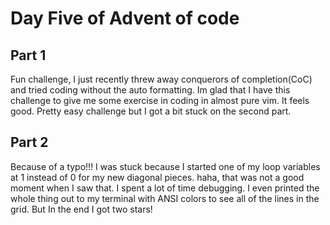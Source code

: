 # Day Five of Advent of code

## Part 1

Fun challenge, I just recently threw away conquerors of completion(CoC) and tried coding without the auto formatting. Im glad that
I have this challenge to give me some exercise in coding in almost pure vim. It feels good. Pretty easy challenge but I got a bit
stuck on the second part.

## Part 2

Because of a typo!!! I was stuck because I started one of my loop variables at 1 instead of 0 for my new diagonal pieces. haha,
that was not a good moment when I saw that. I spent a lot of time debugging. I even printed the whole thing out to my terminal
with ANSI colors to see all of the lines in the grid. But In the end I got two stars!
